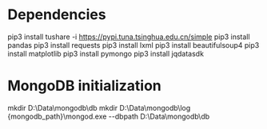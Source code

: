 # Dependencies
pip3 install tushare -i https://pypi.tuna.tsinghua.edu.cn/simple
pip3 install pandas
pip3 install requests
pip3 install lxml
pip3 install beautifulsoup4
pip3 install matplotlib
pip3 install pymongo
pip3 install jqdatasdk


# MongoDB initialization
mkdir D:\Data\mongodb\db
mkdir D:\Data\mongodb\log
{mongodb_path}\mongod.exe  --dbpath D:\Data\mongodb\db